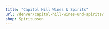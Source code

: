 ```yaml
---
title: "Capitol Hill Wines & Spirits"
url: /denver/capitol-hill-wines-und-spirits/
shop: Spirituosen
---
```

